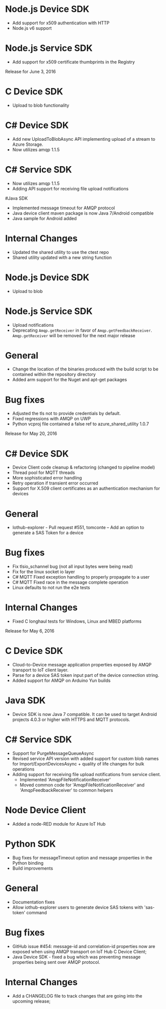 # Node.js Device SDK
- Add support for x509 authentication with HTTP
- Node.js v6 support

# Node.js Service SDK
- Add support for x509 certificate thumbprints in the Registry 

Release for June 3, 2016
# C Device SDK
- Upload to blob functionality

# C# Device SDK
- Add new UploadToBlobAsync API implementing upload of a stream to Azure Storage.
- Now utilizes amqp 1.1.5

# C# Service SDK
- Now utilizes amqp 1.1.5
- Adding API support for receiving file upload notifications

#Java SDK
- Implemented message timeout for AMQP protocol
- Java device client maven package is now Java 7/Android compatible
- Java sample for Android added

# Internal Changes
- Updated the shared utility to use the ctest repo
- Shared utility updated with a new string function

# Node.js Device SDK
- Upload to blob

# Node.js Service SDK
- Upload notifications
- Deprecating `Amqp.getReceiver` in favor of `Amqp.getFeedbackReceiver`. `Amqp.getReceiver` will be removed for the next major release

# General
- Change the location of the binaries produced with the build script to be contained within the repository directory
- Added arm support for the Nuget and apt-get packages

# Bug fixes
- Adjusted the tls not to provide credentials by default.
- Fixed regressions with AMQP on UWP
- Python vcproj file contained a false ref to azure_shared_utility 1.0.7


Release for May 20, 2016

# C# Device SDK
- Device Client code cleanup & refactoring (changed to pipeline model)
- Thread pool for MQTT threads
- More sophisticated error handling
- Retry operation if transient error occurred
- Support for X.509 client certificates as an authentication mechanism for devices

# General
- Iothub-explorer - Pull request #551, tomconte – Add an option to generate a SAS Token for a device

# Bug fixes
- Fix tlsio_schannel bug (not all input bytes were being read)
- Fix for the linux socket io layer
- C# MQTT Fixed exception handling to properly propagate to a user
- C# MQTT Fixed race in the message complete operation
- Linux defaults to not run the e2e tests

# Internal Changes
- Fixed C longhaul tests for Windows, Linux and MBED platforms


Release for May 6, 2016

# C Device SDK
- Cloud-to-Device message application properties exposed by AMQP transport to IoT client layer.
- Parse for a device SAS token input part of the device connection string.
- Added support for AMQP on Arduino Yun builds

# Java SDK
- Device SDK is now Java 7 compatible. It can be used to target Android projects 4.0.3 or higher with HTTPS and MQTT protocols.

# C# Service SDK
- Support for PurgeMessageQueueAsync
- Revised service API version with added support for custom blob names for Import/ExportDevicesAsync + quality of life changes for bulk operations
- Adding support for receiving file upload notifications from service client. 
	- Implemented 'AmqpFileNotificationReceiver'
	- Moved common code for 'AmqpFileNotificationReceiver' and 'AmqpFeedbackReceiver' to common helpers


# Node Device Client
- Added a node-RED module for Azure IoT Hub

# Python SDK
- Bug fixes for messageTimeout option and message properties in the Python binding
- Build improvements

# General
- Documentation fixes
- Allow iothub-explorer users to generate device SAS tokens with 'sas-token' command

# Bug fixes

- GitHub issue #454: message-id and correlation-id properties now are exposed when using AMQP transport on IoT Hub C Device Client;
- Java Device SDK - fixed a bug which was preventing message properties being sent over AMQP protocol.

# Internal Changes
- Add a CHANGELOG file to track changes that are going into the upcoming release;
